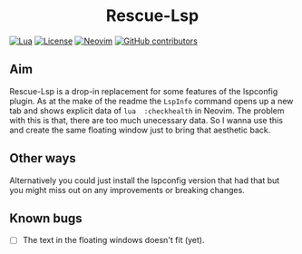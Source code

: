 <div align="center">
    <h1>Rescue-Lsp</hjson</h1>
</div>

[![Lua](https://img.shields.io/badge/Lua-5.1%20|%205.3%20|%205.4-blue.svg)](https://www.lua.org)
[![License](https://img.shields.io/badge/license-MIT-green.svg)](https://opensource.org/licenses/MIT)
[![Neovim](https://img.shields.io/badge/Neovim-0.10.2%2B-blue.svg)](https://github.com/neovim/neovim)
[![GitHub contributors](https://img.shields.io/github/contributors/urizennnn/zync)](https://github.com/urizennnn/zync/graphs/contributors)


## Aim
Rescue-Lsp is a drop-in replacement for some features of the lspconfig plugin. As at the make of the readme the ```LspInfo``` command opens up a new tab and shows explicit data of ```lua 
:checkhealth``` in Neovim. The problem with this is that, there are too much unecessary data. So I wanna use this and create the same floating window just to bring that aesthetic back.

## Other ways
Alternatively you could just install the lspconfig version that had that but you might miss out on any improvements or breaking changes.


## Known bugs
- [ ] The text in the floating windows doesn't fit (yet).
